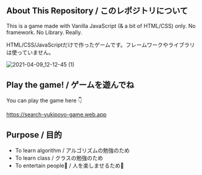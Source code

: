 ## About This Repository / このレポジトリについて
This is a game made with Vanilla JavaScript (& a bit of HTML/CSS) only. No framework. No Library. Really.

HTML/CSS/JavaScriptだけで作ったゲームです。フレームワークやライブラリは使っていません。

![2021-04-09_12-12-45 (1)](https://user-images.githubusercontent.com/43740689/114123305-0320ee80-992d-11eb-911c-92633f9e1c03.gif)


## Play the game! / ゲームを遊んでね
You can play the game here 👇 

https://search-yukipoyo-game.web.app


## Purpose / 目的

- To learn algorithm / アルゴリズムの勉強のため
- To learn class / クラスの勉強のため
- To entertain people🤗 / 人を楽しませるため🤗
